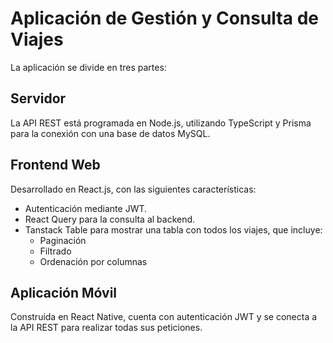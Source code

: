 # Aplicación de Gestión y Consulta de Viajes

La aplicación se divide en tres partes:

## Servidor
La API REST está programada en Node.js, utilizando TypeScript y Prisma para la conexión con una base de datos MySQL.

## Frontend Web
Desarrollado en React.js, con las siguientes características:
- Autenticación mediante JWT.
- React Query para la consulta al backend.
- Tanstack Table para mostrar una tabla con todos los viajes, que incluye:
  - Paginación
  - Filtrado
  - Ordenación por columnas

## Aplicación Móvil
Construida en React Native, cuenta con autenticación JWT y se conecta a la API REST para realizar todas sus peticiones.
